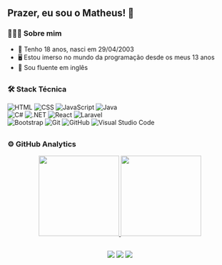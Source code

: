 ## Prazer, eu sou o Matheus! 👋

### 👨🏻‍💻 Sobre mim

- 👨 Tenho 18 anos, nasci em 29/04/2003
- 🖥️ Estou imerso no mundo da programação desde os meus 13 anos
- 💬 Sou fluente em inglês

##
  
  ### 🛠 Stack Técnica
  ![HTML](https://img.shields.io/badge/-HTML-05122A?style=flat&logo=HTML5)
  ![CSS](https://img.shields.io/badge/-CSS-05122A?style=flat&logo=CSS3&logoColor=1572B6)
  ![JavaScript](https://img.shields.io/badge/-JavaScript-05122A?style=flat&logo=javascript)
  ![Java](https://img.shields.io/badge/-Java-05122A?style=flat&logo=Java&logoColor=FFA518)\
  ![C#](https://img.shields.io/badge/-C%20Sharp-05122A?style=flat&logo=csharp&logoColor=FFFFFF)
  ![.NET](https://img.shields.io/badge/-.NET-05122A?style=flat&logo=dotnet&logoColor=512BD4)
  ![React](https://img.shields.io/badge/-React-05122A?style=flat&logo=react)
  ![Laravel](https://img.shields.io/badge/-Laravel-05122A?style=flat&logo=laravel&logoColor=FF2D20)\
  ![Bootstrap](https://img.shields.io/badge/-Bootstrap-05122A?style=flat&logo=bootstrap&logoColor=563D7C)
  ![Git](https://img.shields.io/badge/-Git-05122A?style=flat&logo=git)
  ![GitHub](https://img.shields.io/badge/-GitHub-05122A?style=flat&logo=github)
  ![Visual Studio Code](https://img.shields.io/badge/-Visual%20Studio%20Code-05122A?style=flat&logo=visual-studio-code&logoColor=007ACC)
  
  ##
  
  ### ⚙️ GitHub Analytics
  
  <div align="center">
    <a href="https://github.com/Crdzcode">
    <img height="180em" src="https://github-readme-stats.vercel.app/api?username=Crdzcode&show_icons=true&theme=aura&include_all_commits=true&count_private=true"/>
    <img height="180em" src="https://github-readme-stats.vercel.app/api/top-langs/?username=Crdzcode&layout=compact&langs_count=7&theme=aura"/>
  </div>
  
  ##
 
<div align="center"> 
  <a href="https://www.instagram.com/mm_cardoso_/" target="_blank"><img src="https://img.shields.io/badge/-Instagram-%23E4405F?style=for-the-badge&logo=instagram&logoColor=white" target="_blank"></a> 
  <a href = "mailto:matheusmatoscardoso@gmail.com"><img src="https://img.shields.io/badge/-Gmail-%23333?style=for-the-badge&logo=gmail&logoColor=white" target="_blank"></a>
  <a href="https://www.linkedin.com/in/mm-cardoso-/" target="_blank"><img src="https://img.shields.io/badge/-LinkedIn-%230077B5?style=for-the-badge&logo=linkedin&logoColor=white" target="_blank"></a> 
 
</div>
